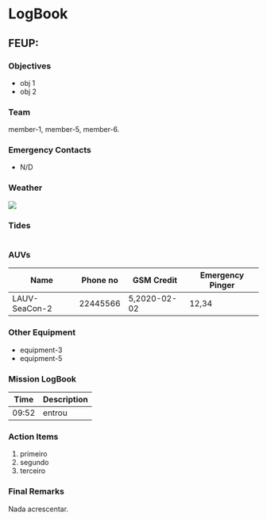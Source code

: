 # LogBook
## FEUP: 
### Objectives
* obj 1
* obj 2
### Team
member-1, member-5, member-6.
### Emergency Contacts
* N/D
### Weather
![](http://localhost:3001/image/1599641509265.png)

### Tides
![]()

### AUVs
| Name | Phone no | GSM Credit | Emergency Pinger |
|---|---|---|---|
|LAUV-SeaCon-2|22445566|5,2020-02-02|12,34|
### Other Equipment
* equipment-3
* equipment-5
### Mission LogBook
| Time | Description |
|---|---|
|09:52|entrou|
### Action Items
1. primeiro
2. segundo
3. terceiro
### Final Remarks
Nada acrescentar.
